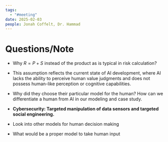 ```yaml
---
tags:
  - "#meeting"
date: 2025-02-03
people: Jonah Coffelt, Dr. Hammad
---
```

# Questions/Note
- Why $R=P+S$ instead of the product as is typical in risk calculation?
- This assumption reflects the current state of AI development, where AI lacks the ability to perceive human value judgments and does not possess human-like perception or cognitive capabilities.
- Why did they choose their particular model for the human? How can we differentiate a human from AI in our modeling and case study.
- **Cybersecurity: Targeted manipulation of data sensors and targeted social engineering.**


- Look into other models for human decision making
- What would be a proper model to take human input